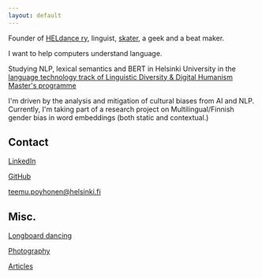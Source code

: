 ```yaml
---
layout: default
---
```



Founder of [HELdance ry](https://www.facebook.com/HELdanceCrew/), linguist, [skater](https://www.instagram.com/longteemu/), a geek and a beat maker.

I want to help computers understand language. 

Studying NLP, lexical semantics and BERT in Helsinki University in the [language technology track of Linguistic Diversity & Digital Humanism Master's programme](https://blogs.helsinki.fi/language-technology/news/) 

I'm driven by the analysis and mitigation of cultural biases from AI and NLP. Currently, I'm taking part of a research project on Multilingual/Finnish gender bias in word embeddings (both static and contextual.)

## Contact

[LinkedIn](https://fi.linkedin.com/in/teemu-p%C3%B6yh%C3%B6nen-b26542157)

[GitHub](https://github.com/teemursu)

teemu.poyhonen@helsinki.fi

## Misc.

[Longboard dancing](https://www.instagram.com/longteemu/)

[Photography](https://www.instagram.com/teemusnaps)

[Articles](https://btsbzine.com/?author=5a1af41b53450a9c544d9a19) 




